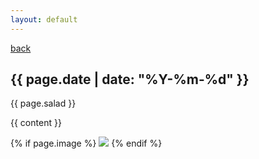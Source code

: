 ```yaml
---
layout: default
---
```


<a href="/">back</a>

<h2>{{ page.date | date: "%Y-%m-%d" }}</h2>

<p>{{ page.salad }}</p>

{{ content }}

{% if page.image %}
<img class="saladimg" src="{{ site.baseurl }}/images/{{ page.image }}">
{% endif %}
